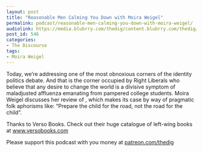 ```yaml
---
layout: post
title: "Reasonable Men Calming You Down with Moira Weigel"
permalink: podcast/reasonable-men-calming-you-down-with-moira-weigel/
audiolink: https://media.blubrry.com/thedig/content.blubrry.com/thedig/The_Dig_-_EP_154_-_MWeigel.mp3
post_id: 546
categories: 
- The Discourse
tags: 
- Moira Weigel
---
```


Today, we’re addressing one of the most obnoxious corners of the identity politics debate. And that is the corner occupied by Right Liberals who believe that any desire to change the world is a divisive symptom of maladjusted affluenza emanating from pampered college students. Moira Weigel discusses her 
 review of 
, which makes its case by way of pragmatic folk aphorisms like: “Prepare the child for the road, not the road for the child”.

Thanks to Verso Books. Check out their huge catalogue of left-wing books at www.versobooks.com

Please support this podcast with you money at [patreon.com/thedig](http://www.patreon.com/TheDig) 